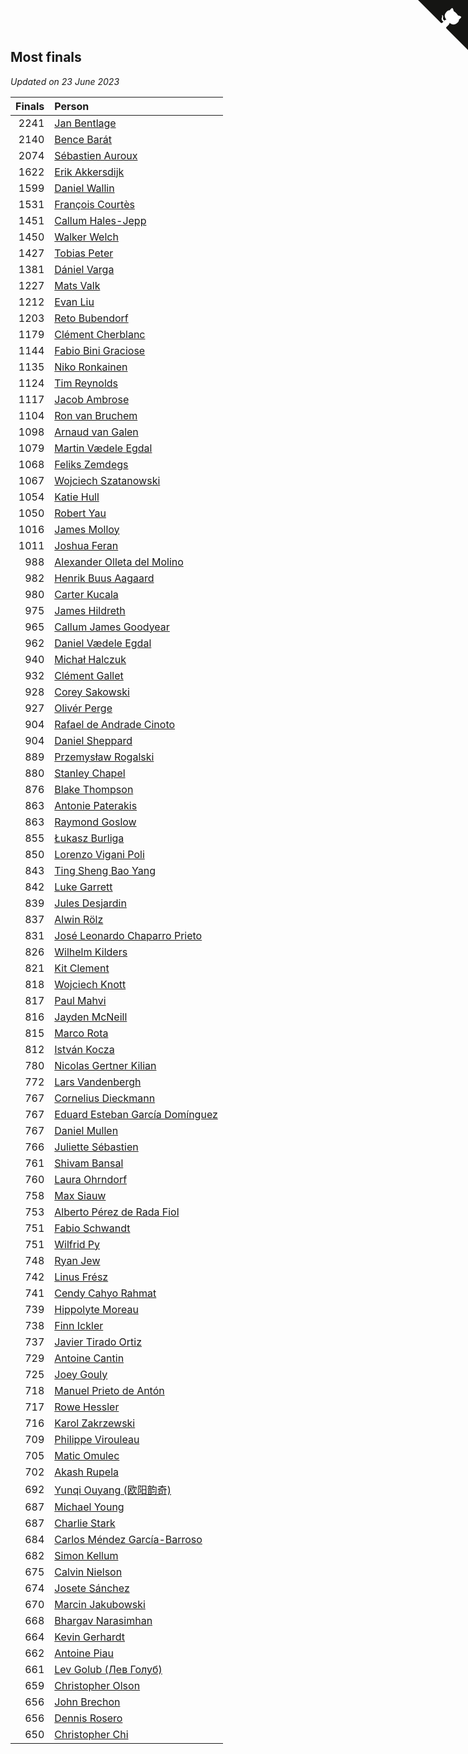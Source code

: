 ## Most finals

*Updated on 23 June 2023*

| Finals | Person |
| ---: | :--- |
| 2241 | [Jan Bentlage](https://www.worldcubeassociation.org/persons/2010BENT01) |
| 2140 | [Bence Barát](https://www.worldcubeassociation.org/persons/2008BARA01) |
| 2074 | [Sébastien Auroux](https://www.worldcubeassociation.org/persons/2008AURO01) |
| 1622 | [Erik Akkersdijk](https://www.worldcubeassociation.org/persons/2005AKKE01) |
| 1599 | [Daniel Wallin](https://www.worldcubeassociation.org/persons/2013WALL03) |
| 1531 | [François Courtès](https://www.worldcubeassociation.org/persons/2008COUR01) |
| 1451 | [Callum Hales-Jepp](https://www.worldcubeassociation.org/persons/2012HALE01) |
| 1450 | [Walker Welch](https://www.worldcubeassociation.org/persons/2011WELC01) |
| 1427 | [Tobias Peter](https://www.worldcubeassociation.org/persons/2014PETE03) |
| 1381 | [Dániel Varga](https://www.worldcubeassociation.org/persons/2008VARG01) |
| 1227 | [Mats Valk](https://www.worldcubeassociation.org/persons/2007VALK01) |
| 1212 | [Evan Liu](https://www.worldcubeassociation.org/persons/2009LIUE01) |
| 1203 | [Reto Bubendorf](https://www.worldcubeassociation.org/persons/2012BUBE01) |
| 1179 | [Clément Cherblanc](https://www.worldcubeassociation.org/persons/2014CHER05) |
| 1144 | [Fabio Bini Graciose](https://www.worldcubeassociation.org/persons/2010GRAC02) |
| 1135 | [Niko Ronkainen](https://www.worldcubeassociation.org/persons/2010RONK01) |
| 1124 | [Tim Reynolds](https://www.worldcubeassociation.org/persons/2005REYN01) |
| 1117 | [Jacob Ambrose](https://www.worldcubeassociation.org/persons/2010AMBR01) |
| 1104 | [Ron van Bruchem](https://www.worldcubeassociation.org/persons/2003BRUC01) |
| 1098 | [Arnaud van Galen](https://www.worldcubeassociation.org/persons/2006GALE01) |
| 1079 | [Martin Vædele Egdal](https://www.worldcubeassociation.org/persons/2013EGDA02) |
| 1068 | [Feliks Zemdegs](https://www.worldcubeassociation.org/persons/2009ZEMD01) |
| 1067 | [Wojciech Szatanowski](https://www.worldcubeassociation.org/persons/2011SZAT01) |
| 1054 | [Katie Hull](https://www.worldcubeassociation.org/persons/2010HULL01) |
| 1050 | [Robert Yau](https://www.worldcubeassociation.org/persons/2009YAUR01) |
| 1016 | [James Molloy](https://www.worldcubeassociation.org/persons/2011MOLL01) |
| 1011 | [Joshua Feran](https://www.worldcubeassociation.org/persons/2011FERA01) |
| 988 | [Alexander Olleta del Molino](https://www.worldcubeassociation.org/persons/2008OLLE01) |
| 982 | [Henrik Buus Aagaard](https://www.worldcubeassociation.org/persons/2006BUUS01) |
| 980 | [Carter Kucala](https://www.worldcubeassociation.org/persons/2015KUCA01) |
| 975 | [James Hildreth](https://www.worldcubeassociation.org/persons/2009HILD01) |
| 965 | [Callum James Goodyear](https://www.worldcubeassociation.org/persons/2012GOOD02) |
| 962 | [Daniel Vædele Egdal](https://www.worldcubeassociation.org/persons/2013EGDA01) |
| 940 | [Michał Halczuk](https://www.worldcubeassociation.org/persons/2006HALC01) |
| 932 | [Clément Gallet](https://www.worldcubeassociation.org/persons/2004GALL02) |
| 928 | [Corey Sakowski](https://www.worldcubeassociation.org/persons/2011SAKO01) |
| 927 | [Olivér Perge](https://www.worldcubeassociation.org/persons/2007PERG01) |
| 904 | [Rafael de Andrade Cinoto](https://www.worldcubeassociation.org/persons/2007CINO01) |
| 904 | [Daniel Sheppard](https://www.worldcubeassociation.org/persons/2009SHEP01) |
| 889 | [Przemysław Rogalski](https://www.worldcubeassociation.org/persons/2013ROGA02) |
| 880 | [Stanley Chapel](https://www.worldcubeassociation.org/persons/2016CHAP04) |
| 876 | [Blake Thompson](https://www.worldcubeassociation.org/persons/2010THOM03) |
| 863 | [Antonie Paterakis](https://www.worldcubeassociation.org/persons/2012PATE01) |
| 863 | [Raymond Goslow](https://www.worldcubeassociation.org/persons/2014GOSL01) |
| 855 | [Łukasz Burliga](https://www.worldcubeassociation.org/persons/2013BURL01) |
| 850 | [Lorenzo Vigani Poli](https://www.worldcubeassociation.org/persons/2007POLI01) |
| 843 | [Ting Sheng Bao Yang](https://www.worldcubeassociation.org/persons/2008BAOY01) |
| 842 | [Luke Garrett](https://www.worldcubeassociation.org/persons/2017GARR05) |
| 839 | [Jules Desjardin](https://www.worldcubeassociation.org/persons/2010DESJ01) |
| 837 | [Alwin Rölz](https://www.worldcubeassociation.org/persons/2016ROLZ01) |
| 831 | [José Leonardo Chaparro Prieto](https://www.worldcubeassociation.org/persons/2011CHAP01) |
| 826 | [Wilhelm Kilders](https://www.worldcubeassociation.org/persons/2010KILD02) |
| 821 | [Kit Clement](https://www.worldcubeassociation.org/persons/2008CLEM01) |
| 818 | [Wojciech Knott](https://www.worldcubeassociation.org/persons/2011KNOT01) |
| 817 | [Paul Mahvi](https://www.worldcubeassociation.org/persons/2012MAHV01) |
| 816 | [Jayden McNeill](https://www.worldcubeassociation.org/persons/2012MCNE01) |
| 815 | [Marco Rota](https://www.worldcubeassociation.org/persons/2009ROTA01) |
| 812 | [István Kocza](https://www.worldcubeassociation.org/persons/2005KOCZ01) |
| 780 | [Nicolas Gertner Kilian](https://www.worldcubeassociation.org/persons/2013GERT01) |
| 772 | [Lars Vandenbergh](https://www.worldcubeassociation.org/persons/2003VAND01) |
| 767 | [Cornelius Dieckmann](https://www.worldcubeassociation.org/persons/2009DIEC01) |
| 767 | [Eduard Esteban García Domínguez](https://www.worldcubeassociation.org/persons/2011EDUA01) |
| 767 | [Daniel Mullen](https://www.worldcubeassociation.org/persons/2016MULL04) |
| 766 | [Juliette Sébastien](https://www.worldcubeassociation.org/persons/2014SEBA01) |
| 761 | [Shivam Bansal](https://www.worldcubeassociation.org/persons/2011BANS02) |
| 760 | [Laura Ohrndorf](https://www.worldcubeassociation.org/persons/2009OHRN01) |
| 758 | [Max Siauw](https://www.worldcubeassociation.org/persons/2017SIAU02) |
| 753 | [Alberto Pérez de Rada Fiol](https://www.worldcubeassociation.org/persons/2011FIOL01) |
| 751 | [Fabio Schwandt](https://www.worldcubeassociation.org/persons/2014SCHW02) |
| 751 | [Wilfrid Py](https://www.worldcubeassociation.org/persons/2016PYWI01) |
| 748 | [Ryan Jew](https://www.worldcubeassociation.org/persons/2008JEWR01) |
| 742 | [Linus Frész](https://www.worldcubeassociation.org/persons/2011FRES01) |
| 741 | [Cendy Cahyo Rahmat](https://www.worldcubeassociation.org/persons/2010RAHM02) |
| 739 | [Hippolyte Moreau](https://www.worldcubeassociation.org/persons/2008MORE02) |
| 738 | [Finn Ickler](https://www.worldcubeassociation.org/persons/2012ICKL01) |
| 737 | [Javier Tirado Ortiz](https://www.worldcubeassociation.org/persons/2009TIRA01) |
| 729 | [Antoine Cantin](https://www.worldcubeassociation.org/persons/2010CANT02) |
| 725 | [Joey Gouly](https://www.worldcubeassociation.org/persons/2007GOUL01) |
| 718 | [Manuel Prieto de Antón](https://www.worldcubeassociation.org/persons/2015ANTO04) |
| 717 | [Rowe Hessler](https://www.worldcubeassociation.org/persons/2007HESS01) |
| 716 | [Karol Zakrzewski](https://www.worldcubeassociation.org/persons/2014ZAKR01) |
| 709 | [Philippe Virouleau](https://www.worldcubeassociation.org/persons/2008VIRO01) |
| 705 | [Matic Omulec](https://www.worldcubeassociation.org/persons/2010OMUL02) |
| 702 | [Akash Rupela](https://www.worldcubeassociation.org/persons/2012RUPE01) |
| 692 | [Yunqi Ouyang (欧阳韵奇)](https://www.worldcubeassociation.org/persons/2007YUNQ01) |
| 687 | [Michael Young](https://www.worldcubeassociation.org/persons/2008YOUN02) |
| 687 | [Charlie Stark](https://www.worldcubeassociation.org/persons/2014STAR05) |
| 684 | [Carlos Méndez García-Barroso](https://www.worldcubeassociation.org/persons/2010GARC02) |
| 682 | [Simon Kellum](https://www.worldcubeassociation.org/persons/2016KELL12) |
| 675 | [Calvin Nielson](https://www.worldcubeassociation.org/persons/2014NIEL03) |
| 674 | [Josete Sánchez](https://www.worldcubeassociation.org/persons/2015SANC18) |
| 670 | [Marcin Jakubowski](https://www.worldcubeassociation.org/persons/2007JAKU01) |
| 668 | [Bhargav Narasimhan](https://www.worldcubeassociation.org/persons/2011NARA02) |
| 664 | [Kevin Gerhardt](https://www.worldcubeassociation.org/persons/2013GERH01) |
| 662 | [Antoine Piau](https://www.worldcubeassociation.org/persons/2008PIAU01) |
| 661 | [Lev Golub (Лев Голуб)](https://www.worldcubeassociation.org/persons/2014HOLU01) |
| 659 | [Christopher Olson](https://www.worldcubeassociation.org/persons/2009OLSO01) |
| 656 | [John Brechon](https://www.worldcubeassociation.org/persons/2010BREC01) |
| 656 | [Dennis Rosero](https://www.worldcubeassociation.org/persons/2010ROSE03) |
| 650 | [Christopher Chi](https://www.worldcubeassociation.org/persons/2014CHIC01) |


<a href="https://github.com/jonatanklosko/wca_statistics" class="github-corner" aria-label="View source on Github"><svg width="80" height="80" viewBox="0 0 250 250" style="fill:#151513; color:#fff; position: absolute; top: 0; border: 0; right: 0;" aria-hidden="true"><path d="M0,0 L115,115 L130,115 L142,142 L250,250 L250,0 Z"></path><path d="M128.3,109.0 C113.8,99.7 119.0,89.6 119.0,89.6 C122.0,82.7 120.5,78.6 120.5,78.6 C119.2,72.0 123.4,76.3 123.4,76.3 C127.3,80.9 125.5,87.3 125.5,87.3 C122.9,97.6 130.6,101.9 134.4,103.2" fill="currentColor" style="transform-origin: 130px 106px;" class="octo-arm"></path><path d="M115.0,115.0 C114.9,115.1 118.7,116.5 119.8,115.4 L133.7,101.6 C136.9,99.2 139.9,98.4 142.2,98.6 C133.8,88.0 127.5,74.4 143.8,58.0 C148.5,53.4 154.0,51.2 159.7,51.0 C160.3,49.4 163.2,43.6 171.4,40.1 C171.4,40.1 176.1,42.5 178.8,56.2 C183.1,58.6 187.2,61.8 190.9,65.4 C194.5,69.0 197.7,73.2 200.1,77.6 C213.8,80.2 216.3,84.9 216.3,84.9 C212.7,93.1 206.9,96.0 205.4,96.6 C205.1,102.4 203.0,107.8 198.3,112.5 C181.9,128.9 168.3,122.5 157.7,114.1 C157.9,116.9 156.7,120.9 152.7,124.9 L141.0,136.5 C139.8,137.7 141.6,141.9 141.8,141.8 Z" fill="currentColor" class="octo-body"></path></svg></a><style>.github-corner:hover .octo-arm{animation:octocat-wave 560ms ease-in-out}@keyframes octocat-wave{0%,100%{transform:rotate(0)}20%,60%{transform:rotate(-25deg)}40%,80%{transform:rotate(10deg)}}@media (max-width:500px){.github-corner:hover .octo-arm{animation:none}.github-corner .octo-arm{animation:octocat-wave 560ms ease-in-out}}</style>
